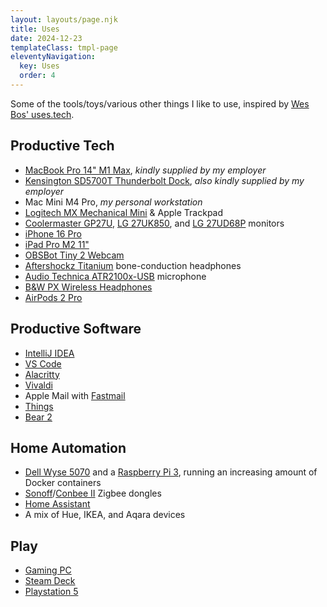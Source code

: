 ```yaml
---
layout: layouts/page.njk
title: Uses
date: 2024-12-23
templateClass: tmpl-page
eleventyNavigation:
  key: Uses
  order: 4
---
```


Some of the tools/toys/various other things I like to use, inspired by [Wes Bos' uses.tech](https://uses.tech/).

## Productive Tech

* [MacBook Pro 14" M1 Max](https://en.wikipedia.org/wiki/MacBook_Pro_(Apple_silicon)#Fifth_generation_(Thick_Unibody),_2021), _kindly supplied by my employer_
* [Kensington SD5700T Thunderbolt Dock](https://www.kensington.com/en-gb/p/products/connectivity/laptop-docks-usb-accessories/sd5700t-thunderbolt-4-dual-4k-docking-station-with-90w-power-delivery/), _also kindly supplied by my employer_
* Mac Mini M4 Pro, _my personal workstation_
* [Logitech MX Mechanical Mini](https://www.logitech.com/en-gb/products/keyboards/mx-mechanical-mini.html) & Apple Trackpad
* [Coolermaster GP27U](https://www.coolermaster.com/en-gb/products/tempest-gp27u/), [LG 27UK850](https://www.lg.com/uk/monitors/lg-27UK850), and [LG 27UD68P](https://www.lg.com/uk/monitors/lg-27UD68P) monitors
* [iPhone 16 Pro](https://en.wikipedia.org/wiki/IPhone_16_Pro)
* [iPad Pro M2 11"](https://en.wikipedia.org/wiki/IPad_Pro_(6th_generation))
* [OBSBot Tiny 2 Webcam](https://www.obsbot.com/obsbot-tiny-2-4k-webcam)
* [Aftershockz Titanium](https://shokz.com/blogs/news/titanium-discontinued-everything-you-need-to-know) bone-conduction headphones
* [Audio Technica ATR2100x-USB](https://www.audio-technica.com/en-gb/atr2100x-usb) microphone
* [B&W PX Wireless Headphones](https://www.rtings.com/headphones/reviews/bowers-wilkins/px-wireless)
* [AirPods 2 Pro](https://www.apple.com/uk/airpods-pro/)

## Productive Software

* [IntelliJ IDEA](https://www.jetbrains.com/idea/)
* [VS Code](https://code.visualstudio.com/)
* [Alacritty](https://alacritty.org)
* [Vivaldi](https://vivaldi.com/)
* Apple Mail with [Fastmail](https://www.fastmail.com/)
* [Things](https://culturedcode.com/things/)
* [Bear 2](https://bear.app/)

## Home Automation

* [Dell Wyse 5070](https://www.parkytowers.me.uk/thin/wyse/5070/) and a [Raspberry Pi 3](https://en.wikipedia.org/wiki/Raspberry_Pi), running an increasing amount of Docker containers
* [Sonoff](https://sonoff.tech/product/gateway-and-sensors/sonoff-zigbee-3-0-usb-dongle-plus-e/)/[Conbee II](https://www.phoscon.de/en/conbee2) Zigbee dongles
* [Home Assistant](https://www.home-assistant.io/)
* A mix of Hue, IKEA, and Aqara devices

## Play

* [Gaming PC](https://uk.pcpartpicker.com/user/mostly-harmless/saved/#view=NZd4sY)
* [Steam Deck](https://www.steamdeck.com/en/)
* [Playstation 5](https://www.playstation.com/en-gb/ps5/)
